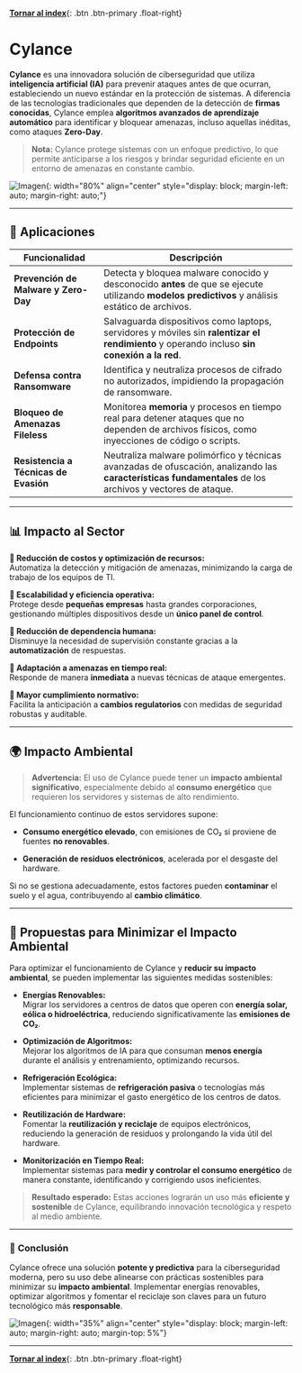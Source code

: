 [**Tornar al index**](../../index.md){: .btn .btn-primary .float-right}

# Cylance

**Cylance** es una innovadora solución de ciberseguridad que utiliza **inteligencia artificial (IA)** para prevenir ataques antes de que ocurran, estableciendo un nuevo estándar en la protección de sistemas. A diferencia de las tecnologías tradicionales que dependen de la detección de **firmas conocidas**, Cylance emplea **algoritmos avanzados de aprendizaje automático** para identificar y bloquear amenazas, incluso aquellas inéditas, como ataques **Zero-Day**.  

> **Nota:** Cylance protege sistemas con un enfoque predictivo, lo que permite anticiparse a los riesgos y brindar seguridad eficiente en un entorno de amenazas en constante cambio.

![Imagen](./images/logo2.png){: width="80%" align="center" style="display: block; margin-left: auto; margin-right: auto;"}

---

## 🚀 **Aplicaciones**

| **Funcionalidad**                            | **Descripción**                                                                                                                                         |
|---------------------------------------------|---------------------------------------------------------------------------------------------------------------------------------------------------------|
| **Prevención de Malware y Zero-Day**         | Detecta y bloquea malware conocido y desconocido **antes** de que se ejecute utilizando **modelos predictivos** y análisis estático de archivos.       |
| **Protección de Endpoints**                 | Salvaguarda dispositivos como laptops, servidores y móviles sin **ralentizar el rendimiento** y operando incluso **sin conexión a la red**.            |
| **Defensa contra Ransomware**               | Identifica y neutraliza procesos de cifrado no autorizados, impidiendo la propagación de ransomware.                                                   |
| **Bloqueo de Amenazas Fileless**            | Monitorea **memoria** y procesos en tiempo real para detener ataques que no dependen de archivos físicos, como inyecciones de código o scripts.        |
| **Resistencia a Técnicas de Evasión**       | Neutraliza malware polimórfico y técnicas avanzadas de ofuscación, analizando las **características fundamentales** de los archivos y vectores de ataque. |

---

## 📊 **Impacto al Sector**

**🔹 Reducción de costos y optimización de recursos:**  
   Automatiza la detección y mitigación de amenazas, minimizando la carga de trabajo de los equipos de TI.  

**🔹 Escalabilidad y eficiencia operativa:**  
   Protege desde **pequeñas empresas** hasta grandes corporaciones, gestionando múltiples dispositivos desde un **único panel de control**.

**🔹 Reducción de dependencia humana:**  
   Disminuye la necesidad de supervisión constante gracias a la **automatización** de respuestas.

**🔹 Adaptación a amenazas en tiempo real:**  
   Responde de manera **inmediata** a nuevas técnicas de ataque emergentes.

**🔹 Mayor cumplimiento normativo:**  
   Facilita la anticipación a **cambios regulatorios** con medidas de seguridad robustas y auditable.

---

## 🌍 **Impacto Ambiental**

> **Advertencia:** El uso de Cylance puede tener un **impacto ambiental significativo**, especialmente debido al **consumo energético** que requieren los servidores y sistemas de alto rendimiento.

El funcionamiento continuo de estos servidores supone:  

- **Consumo energético elevado**, con emisiones de CO₂ si proviene de fuentes **no renovables**.  

- **Generación de residuos electrónicos**, acelerada por el desgaste del hardware.  

Si no se gestiona adecuadamente, estos factores pueden **contaminar** el suelo y el agua, contribuyendo al **cambio climático**.

---

## 🌱 **Propuestas para Minimizar el Impacto Ambiental**

Para optimizar el funcionamiento de Cylance y **reducir su impacto ambiental**, se pueden implementar las siguientes medidas sostenibles:

- **Energías Renovables:**  
  Migrar los servidores a centros de datos que operen con **energía solar, eólica o hidroeléctrica**, reduciendo significativamente las **emisiones de CO₂**.

- **Optimización de Algoritmos:**  
  Mejorar los algoritmos de IA para que consuman **menos energía** durante el análisis y entrenamiento, optimizando recursos.

- **Refrigeración Ecológica:**  
  Implementar sistemas de **refrigeración pasiva** o tecnologías más eficientes para minimizar el gasto energético de los centros de datos.

- **Reutilización de Hardware:**  
  Fomentar la **reutilización y reciclaje** de equipos electrónicos, reduciendo la generación de residuos y prolongando la vida útil del hardware.

- **Monitorización en Tiempo Real:**  
  Implementar sistemas para **medir y controlar el consumo energético** de manera constante, identificando y corrigiendo usos ineficientes.

> **Resultado esperado:** Estas acciones lograrán un uso más **eficiente y sostenible** de Cylance, equilibrando innovación tecnológica y respeto al medio ambiente.

---

### 🌟 **Conclusión**  

Cylance ofrece una solución **potente y predictiva** para la ciberseguridad moderna, pero su uso debe alinearse con prácticas sostenibles para minimizar su **impacto ambiental**. Implementar energías renovables, optimizar algoritmos y fomentar el reciclaje son claves para un futuro tecnológico más **responsable**.

![Imagen](./images/logo.png){: width="35%" align="center" style="display: block; margin-left: auto; margin-right: auto; margin-top: 5%"}

---

[**Tornar al index**](../../index.md){: .btn .btn-primary .float-right}  
